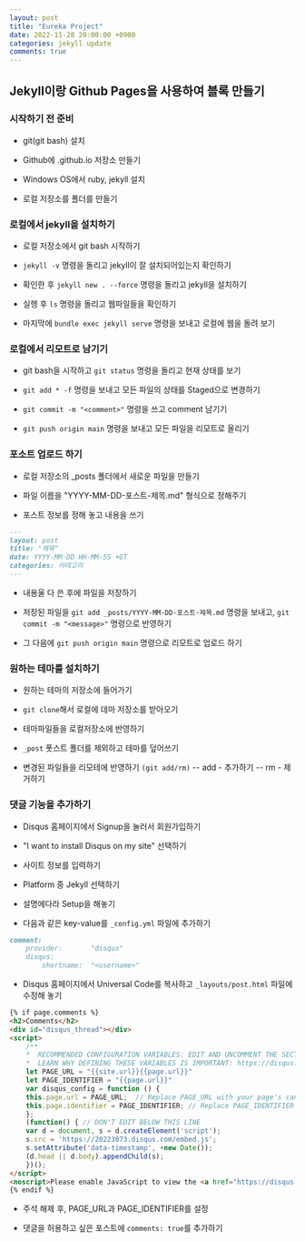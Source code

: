 ```yaml
---
layout: post
title: "Eureka Project"
date: 2022-11-28 20:00:00 +0900
categories: jekyll update
comments: true
---
```


## Jekyll이랑 Github Pages을 사용하여 블록 만들기

### 시작하기 전 준비 

- git(git bash) 설치

- Github에 <username>.github.io 저장소 만들기

- Windows OS에서 ruby, jekyll 설치

- 로컬 저장소를 폴더를 만들기

### 로컬에서 jekyll을 설치하기

- 로컬 저장소에서 git bash 시작하기

- ``jekyll -v`` 명령을 돌리고 jekyll이 잘 설치되어있는지 확인하기

- 확인한 후 ``jekyll new . --force`` 명령을 돌리고 jekyll을 설치하기

- 실헹 후 ``ls`` 명령을 돌리고 웹파일들을 확인하기

- 마지막에 ``bundle exec jekyll serve`` 명령을 보내고 로컬에 웹을 돌려 보기

### 로컬에서 리모트로 남기기

- git bash을 시작하고 ``git status`` 명령을 돌리고 현재 상태를 보기

- ``git add * -f`` 명령을 보내고 모든 파일의 상태를 Staged으로 변경하기

- ``git commit -m "<comment>"`` 명령을 쓰고 comment 남기기

- ``git push origin main`` 명령을 보내고 모든 파일을 리모트로 올리기

### 포소트 업로드 하기

- 로컬 저장소의 _posts 폴더에서 새로운 파일을 만들기

- 파일 이름을 "YYYY-MM-DD-포스트-제목.md" 형식으로 정해주기

- 포스트 정보를 정해 놓고 내용을 쓰기

```markdown
---
layout: post
title: "제목"
date: YYYY-MM-DD HH-MM-SS +GT
categories: 카테고리
---
```

- 내용울 다 쓴 후에 파일을 저장하기

- 저장된 파일을 ``git add _posts/YYYY-MM-DD-포스트-제목.md`` 명령을 보내고, ``git commit -m "<message>"`` 명령으로 반영하기 

- 그 다음에 ``git push origin main`` 명령으로 리모트로 업로드 하기

### 원하는 테마를 설치하기 

- 원하는 테마의 저장소에 들어가기

- ``git clone``해서 로컬에 데마 저장소를 받아오기

- 테마파일들을 로컬저장소에 반영하기 

- ``_post`` 폿스트 폴더를 제외하고 테마를 덮어쓰기

- 변경된 파일들을 리모테에 반영하기 ``(git add/rm)`` 
-- add - 추가하기 
-- rm - 제거하기

### 댓글 기능을 추가하기

- Disqus 홈페이지에서 Signup을 눌러서 회원가입하기

- "I want to install Disqus on my site" 선택하기

- 사이트 정보를 입력하기

- Platform 중 Jekyll 선택하기

- 설명에다라 Setup을 해놓기

- 다음과 같은 key-value를 ``_config.yml`` 파일에 추가하기 
```markdown
comment: 
    provider:       "disqus"
    disqus:
        shortname:  "<username>"
```

- Disqus 홈페이지에서 Universal Code를 복사하고 ``_layouts/post.html`` 파일에 수정해 놓기 
```HTML
{% if page.comments %}
<h2>Comments</h2>
<div id="disqus_thread"></div>
<script>
    /**
    *  RECOMMENDED CONFIGURATION VARIABLES: EDIT AND UNCOMMENT THE SECTION BELOW TO INSERT DYNAMIC VALUES FROM YOUR PLATFORM OR CMS.
    *  LEARN WHY DEFINING THESE VARIABLES IS IMPORTANT: https://disqus.com/admin/universalcode/#configuration-variables    */
    let PAGE_URL = "{{site.url}}{{page.url}}"
    let PAGE_IDENTIFIER = "{{page.url}}"
    var disqus_config = function () {
    this.page.url = PAGE_URL;  // Replace PAGE_URL with your page's canonical URL variable
    this.page.identifier = PAGE_IDENTIFIER; // Replace PAGE_IDENTIFIER with your page's unique identifier variable
    };
    (function() { // DON'T EDIT BELOW THIS LINE
    var d = document, s = d.createElement('script');
    s.src = 'https://20223073.disqus.com/embed.js';
    s.setAttribute('data-timestamp', +new Date());
    (d.head || d.body).appendChild(s);
    })();
</script>
<noscript>Please enable JavaScript to view the <a href="https://disqus.com/?ref_noscript">comments powered by Disqus.</a></noscript>
{% endif %}
```

- 주석 해제 후, PAGE_URL과 PAGE_IDENTIFIER를 설정

- 댓글을 허용하고 싶은 포스트에 ``comments: true``를 추가하기 